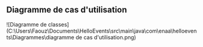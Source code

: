 ## Diagramme de cas d'utilisation

![Diagramme de classes](C:\Users\Faouz\Documents\HelloEvents\src\main\java\com\enaa\helloevents\Diagrammes\diagramme de cas d'utilisation.png)
